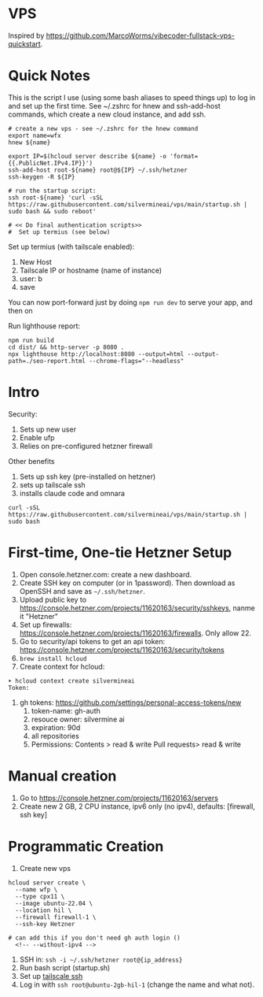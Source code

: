 # VPS
Inspired by https://github.com/MarcoWorms/vibecoder-fullstack-vps-quickstart.

# Quick Notes
This is the script I use (using some bash aliases to speed things up) to log in and set up the first time.
See ~/.zshrc for hnew and ssh-add-host commands, which create a new cloud instance, and add ssh.

```
# create a new vps - see ~/.zshrc for the hnew command
export name=wfx
hnew ${name}

export IP=$(hcloud server describe ${name} -o 'format={{.PublicNet.IPv4.IP}}')
ssh-add-host root-${name} root@${IP} ~/.ssh/hetzner
ssh-keygen -R ${IP}

# run the startup script:
ssh root-${name} 'curl -sSL https://raw.githubusercontent.com/silvermineai/vps/main/startup.sh | sudo bash && sudo reboot'

# << Do final authentication scripts>>
#  Set up termius (see below)
```
Set up termius (with tailscale enabled):
1. New Host
1. Tailscale IP or hostname (name of instance)
1. user: b
1. save

You can now port-forward just by doing `npm run dev` to serve your app, and then on 

Run lighthouse report:
```
npm run build
cd dist/ && http-server -p 8080 .
npx lighthouse http://localhost:8080 --output=html --output-path=./seo-report.html --chrome-flags="--headless"
```


# Intro
Security:
1. Sets up new user 
1. Enable ufp
1. Relies on pre-configured hetzner firewall

Other benefits
1. Sets up ssh key (pre-installed on hetzner)
1. sets up tailscale ssh
1. installs claude code and omnara

```
curl -sSL https://raw.githubusercontent.com/silvermineai/vps/main/startup.sh | sudo bash
```

# First-time, One-tie Hetzner Setup
1. Open console.hetzner.com: create a new dashboard.
1. Create SSH key on computer (or in 1password). Then download as OpenSSH and save as `~/.ssh/hetzner`.
1. Upload public key to https://console.hetzner.com/projects/11620163/security/sshkeys, nanme it "Hetzner"
1. Set up firewalls: https://console.hetzner.com/projects/11620163/firewalls. Only allow 22.
1. Go to security/api tokens to get an api token: https://console.hetzner.com/projects/11620163/security/tokens
1. `brew install hcloud`
1. Create context for hcloud:
```
➤ hcloud context create silvermineai
Token:
```
1. gh tokens: https://github.com/settings/personal-access-tokens/new
    1. token-name: gh-auth
    1. resouce owner: silvermine ai
    1. expiration: 90d
    1. all repositories
    1. Permissions: 
        Contents > read & write
        Pull requests> read & write


# Manual creation
1. Go to https://console.hetzner.com/projects/11620163/servers
1. Create new 2 GB, 2 CPU instance, ipv6 only (no ipv4), defaults: [firewall, ssh key]

# Programmatic Creation
1. Create new vps
```
hcloud server create \
  --name wfp \
  --type cpx11 \
  --image ubuntu-22.04 \
  --location hil \
  --firewall firewall-1 \
  --ssh-key Hetzner 

# can add this if you don't need gh auth login ()
  <!-- --without-ipv4 -->
```
1. SSH in: `ssh -i ~/.ssh/hetzner root@{ip_address}`
1. Run bash script (startup.sh)
1. Set up [tailscale ssh](https://tailscale.com/kb/1193/tailscale-ssh)
1. Log in with `ssh root@ubuntu-2gb-hil-1` (change the name and what not).


